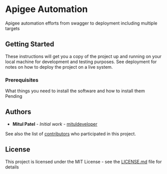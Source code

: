 # Apigee Automation

Apigee automation efforts from swagger to deployment including multiple targets

## Getting Started

These instructions will get you a copy of the project up and running on your local machine for development and testing purposes. See deployment for notes on how to deploy the project on a live system.

### Prerequisites

What things you need to install the software and how to install them
Pending

## Authors

* **Mitul Patel** - *Initial work* - [mituldeveloper](https://github.com/mituldeveloper)

See also the list of [contributors](https://github.com/your/project/contributors) who participated in this project.

## License

This project is licensed under the MIT License - see the [LICENSE.md](LICENSE.md) file for details

